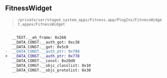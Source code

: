 ## FitnessWidget

> `/private/var/staged_system_apps/Fitness.app/PlugIns/FitnessWidget.appex/FitnessWidget`

```diff

   __TEXT.__eh_frame: 0x268
   __DATA_CONST.__auth_got: 0xc38
   __DATA_CONST.__got: 0x5c0
-  __DATA_CONST.__auth_ptr: 0x788
+  __DATA_CONST.__auth_ptr: 0x778
   __DATA_CONST.__const: 0x20d0
   __DATA_CONST.__objc_classlist: 0x10
   __DATA_CONST.__objc_protolist: 0x30

```
